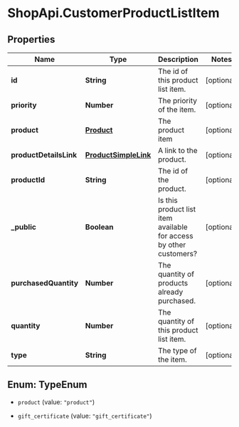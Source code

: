 # ShopApi.CustomerProductListItem

## Properties
Name | Type | Description | Notes
------------ | ------------- | ------------- | -------------
**id** | **String** | The id of this product list item. | [optional] 
**priority** | **Number** | The priority of the item. | [optional] 
**product** | [**Product**](Product.md) | The product item | [optional] 
**productDetailsLink** | [**ProductSimpleLink**](ProductSimpleLink.md) | A link to the product. | [optional] 
**productId** | **String** | The id of the product. | [optional] 
**_public** | **Boolean** | Is this product list item available for access by other customers? | [optional] 
**purchasedQuantity** | **Number** | The quantity of products already purchased. | [optional] 
**quantity** | **Number** | The quantity of this product list item. | [optional] 
**type** | **String** | The type of the item. | [optional] 


<a name="TypeEnum"></a>
## Enum: TypeEnum


* `product` (value: `"product"`)

* `gift_certificate` (value: `"gift_certificate"`)




